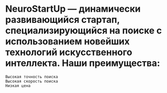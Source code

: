 # NeuroStartUp — динамически развивающийся стартап, специализирующийся на поиске с использованием новейших технологий искусственного интеллекта. Наши преимущества:

	Высокая точность поиска
	Высокая скорость поиска
	Низкая цена

